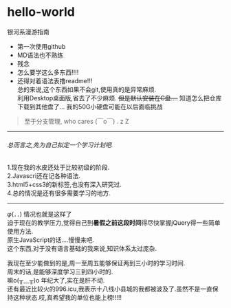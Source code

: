 # hello-world
银河系漫游指南
- 第一次使用github
- MD语法也不熟练
- 残念
- 怎么要学这么多东西!!!!
- 还得对着语法表撸readme!!!  
总的来说,这个东西如果不会git,使用真的是异常麻烦.  
利用Desktop桌面版,省去了不少麻烦. ~~但是默认安装在C盘....~~
知道怎么把仓库下载到其他盘了...
我的50G小硬盘可能在以后面临挑战
>至于分支管理, who cares  (￣o￣) . z Z

**************
###### 总而言之,先为自己拟定一个学习计划吧.
1.现在我的水皮还处于比较初级的阶段.  
2.Javascri还在记各种语法.  
3.html5+css3的新标签,也没有深入研究过.  
4.总的情况是还有很多需要学习的地方.

*****
_φ_(．．) 情况也就是这样了  
迫于现在的教学压力,觉得自己到**暑假之前这段时间**得尽快掌握jQuery得一些简单使用方法.  
原生JavaScript的话....慢慢来吧.  
这个东西,对于没有语言基础的我来说,知识体系太过庞杂.

我现在至少能做到的是,周一至周五能够保证两到三小时的学习时间.  
周末的话,是能够深度学习三到四小时的.  
嘛o(╥﹏╥)o 年纪大了,实在是肝不动.  
还有最近比较火的996.icu,我表示十八线小县城的我都被波及了.虽然不是一直保持这种状态.哎,真希望我的单位也能上榜!!!!!
